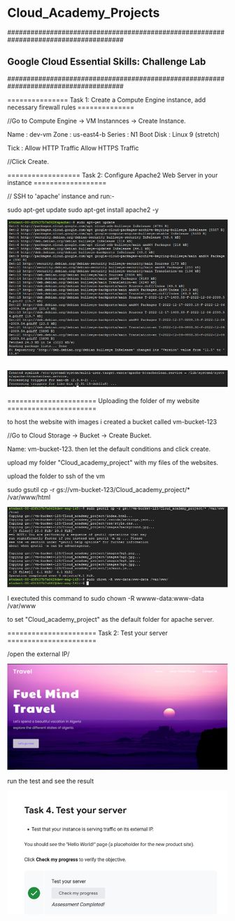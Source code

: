 # Cloud_Academy_Projects

######################################################################################
## Google Cloud Essential Skills: Challenge Lab                                     ##
######################################################################################

=============== Task 1: Create a Compute Engine instance, add necessary firewall rules ==============

//Go to Compute Engine -> VM Instannces -> Create Instance.

   Name : dev-vm
   Zone : us-east4-b
   Series : N1
   Boot Disk : Linux 9 (stretch)
   
   Tick : Allow HTTP Traffic
          Allow HTTPS Traffic
          
//Click Create.

================== Task 2: Configure Apache2 Web Server in your instance ==================

// SSH to 'apache' instance and run:-

sudo apt-get update
sudo apt-get install apache2 -y

![alt text](https://github.com/AiIkram/Cloud_Academy_Projects/blob/main/g%C3%A9.PNG?raw=true)

![alt text](https://github.com/AiIkram/Cloud_Academy_Projects/blob/main/G3.PNG?raw=true)
------------------------------------------------------------------------------



====================== Uploading the folder of my website ======================




to host the website with images i created a bucket called vm-bucket-123

//Go to Cloud Storage -> Bucket -> Create Bucket.

Name: vm-bucket-123.
then let the default conditions and click create.

upload my folder "Cloud_academy_project" with my files of the websites.


upload the folder to ssh of the vm 

sudo gsutil cp -r gs://vm-bucket-123/Cloud_academy_project/* /var/www/html

![alt text](https://github.com/AiIkram/Cloud_Academy_Projects/blob/main/G6.PNG?raw=true)

I exectuted this command to sudo chown -R wwww-data:www-data /var/www

to set "Cloud_academy_project" as the default folder for apache server.


====================== Task 2: Test your server ======================

/open the external IP/

![alt text](https://github.com/AiIkram/Cloud_Academy_Projects/blob/main/G5.PNG?raw=true)

run the test and see the result

![alt text](https://github.com/AiIkram/Cloud_Academy_Projects/blob/main/G4.PNG?raw=true)




